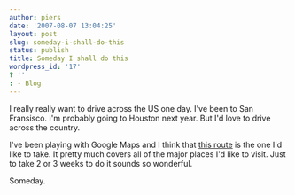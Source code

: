 ```yaml
---
author: piers
date: '2007-08-07 13:04:25'
layout: post
slug: someday-i-shall-do-this
status: publish
title: Someday I shall do this
wordpress_id: '17'
? ''
: - Blog
---
```


I really really want to drive across the US one day. I've been to San
Fransisco. I'm probably going to Houston next year. But I'd love to drive
across the country.

I've been playing with Google Maps and I think that [this
route](http://piersonthe.net/uploads/Drive_US.kml) is the one I'd like to
take. It pretty much covers all of the major places I'd like to visit. Just to
take 2 or 3 weeks to do it sounds so wonderful.

Someday.

